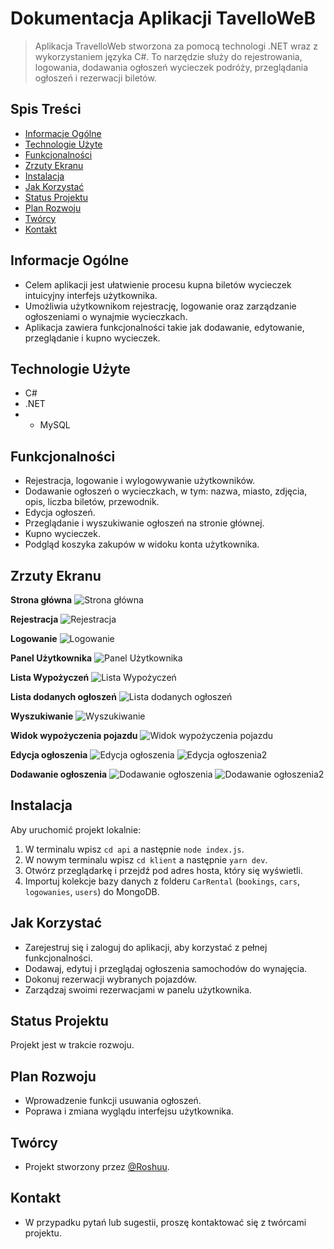 # Dokumentacja Aplikacji TavelloWeB
 
> Aplikacja TravelloWeb stworzona za pomocą technologi .NET wraz z wykorzystaniem języka C#. To narzędzie służy do rejestrowania, logowania, dodawania ogłoszeń wycieczek podróży, przeglądania ogłoszeń i rezerwacji biletów.
 
## Spis Treści
* [Informacje Ogólne](#informacje-ogólne)
* [Technologie Użyte](#technologie-użyte)
* [Funkcjonalności](#funkcjonalności)
* [Zrzuty Ekranu](#zrzuty-ekranu)
* [Instalacja](#instalacja)
* [Jak Korzystać](#jak-korzystać)
* [Status Projektu](#status-projektu)
* [Plan Rozwoju](#plan-rozwoju)
* [Twórcy](#twórcy)
* [Kontakt](#kontakt)
 
## Informacje Ogólne
- Celem aplikacji jest ułatwienie procesu kupna biletów wycieczek intuicyjny interfejs użytkownika.
- Umożliwia użytkownikom rejestrację, logowanie oraz zarządzanie ogłoszeniami o wynajmie wycieczkach.
- Aplikacja zawiera funkcjonalności takie jak dodawanie, edytowanie, przeglądanie i kupno wycieczek.
 
## Technologie Użyte
- C#
- .NET
- - MySQL
 
## Funkcjonalności
- Rejestracja, logowanie i wylogowywanie użytkowników.
- Dodawanie ogłoszeń o wycieczkach, w tym: nazwa, miasto, zdjęcia, opis, liczba biletów, przewodnik.
- Edycja ogłoszeń.
- Przeglądanie i wyszukiwanie ogłoszeń na stronie głównej.
- Kupno wycieczek.
- Podgląd koszyka zakupów w widoku konta użytkownika.
 
## Zrzuty Ekranu

**Strona główna**
![Strona główna](screenshots/main-page.png)

**Rejestracja**
![Rejestracja](Screenshots/rejestracja.png)

**Logowanie**
![Logowanie](Screenshots/logowanie.png)

**Panel Użytkownika**
![Panel Użytkownika](Screenshots/paneluzytkownika.png)

**Lista Wypożyczeń**
![Lista Wypożyczeń](Screenshots/mojewypozyczenia.png)

**Lista dodanych ogłoszeń**
![Lista dodanych ogłoszeń](Screenshots/widokmojesamochody.png)

**Wyszukiwanie**
![Wyszukiwanie](Screenshots/wyszukiwanie.png)

**Widok wypożyczenia pojazdu**
![Widok wypożyczenia pojazdu](Screenshots/widokwypozyczenia.png)

**Edycja ogłoszenia**
![Edycja ogłoszenia](Screenshots/edycjaogloszenia.png)
![Edycja ogłoszenia2](Screenshots/edycjaogloszenia2.png)

**Dodawanie ogłoszenia**
![Dodawanie ogłoszenia](Screenshots/dodawaniepojazdu.png)
![Dodawanie ogłoszenia2](Screenshots/dodawaniepojazdu2.png)
 
## Instalacja
Aby uruchomić projekt lokalnie:
1. W terminalu wpisz `cd api` a następnie `node index.js`.
2. W nowym terminalu wpisz `cd klient` a następnie `yarn dev`.
3. Otwórz przeglądarkę i przejdź pod adres hosta, który się wyświetli.
4. Importuj kolekcje bazy danych z folderu `CarRental` (`bookings`, `cars`, `logowanies`, `users`) do MongoDB.
 
## Jak Korzystać
- Zarejestruj się i zaloguj do aplikacji, aby korzystać z pełnej funkcjonalności.
- Dodawaj, edytuj i przeglądaj ogłoszenia samochodów do wynajęcia.
- Dokonuj rezerwacji wybranych pojazdów.
- Zarządzaj swoimi rezerwacjami w panelu użytkownika.
 
## Status Projektu
Projekt jest w trakcie rozwoju.
 
## Plan Rozwoju
- Wprowadzenie funkcji usuwania ogłoszeń.
- Poprawa i zmiana wyglądu interfejsu użytkownika.
 
## Twórcy
- Projekt stworzony przez [@Roshuu](https://github.com/Roshuu).
 
## Kontakt
- W przypadku pytań lub sugestii, proszę kontaktować się z twórcami projektu.
